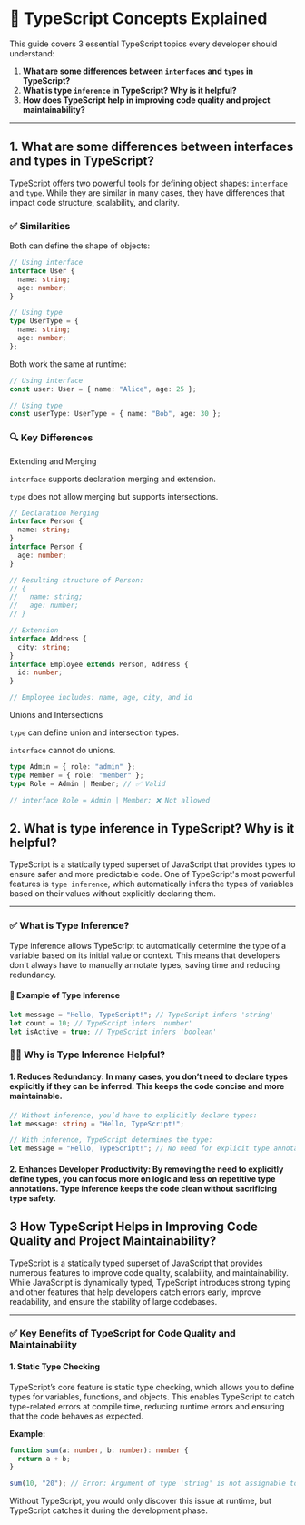 # 📘 TypeScript Concepts Explained

This guide covers 3 essential TypeScript topics every developer should understand:

1. **What are some differences between `interfaces` and `types` in TypeScript?**
2. **What is type `inference` in TypeScript? Why is it helpful?**
3. **How does TypeScript help in improving code quality and project maintainability?**

---

## 1. What are some differences between interfaces and types in TypeScript?

TypeScript offers two powerful tools for defining object shapes: `interface` and `type`. While they are similar in many cases, they have differences that impact code structure, scalability, and clarity.

### ✅ Similarities

Both can define the shape of objects:

```ts
// Using interface
interface User {
  name: string;
  age: number;
}

// Using type
type UserType = {
  name: string;
  age: number;
};
```

Both work the same at runtime:

```ts
// Using interface
const user: User = { name: "Alice", age: 25 };

// Using type
const userType: UserType = { name: "Bob", age: 30 };
```
### 🔍 Key Differences

Extending and Merging

`interface` supports declaration merging and extension.

`type` does not allow merging but supports intersections.

```ts
// Declaration Merging
interface Person {
  name: string;
}
interface Person {
  age: number;
}

// Resulting structure of Person:
// {
//   name: string;
//   age: number;
// }

// Extension
interface Address {
  city: string;
}
interface Employee extends Person, Address {
  id: number;
}

// Employee includes: name, age, city, and id
```

Unions and Intersections

`type` can define union and intersection types.

`interface` cannot do unions.

```ts
type Admin = { role: "admin" };
type Member = { role: "member" };
type Role = Admin | Member; // ✅ Valid

// interface Role = Admin | Member; ❌ Not allowed
```

## 2. What is type inference in TypeScript? Why is it helpful?

TypeScript is a statically typed superset of JavaScript that provides types to ensure safer and more predictable code. One of TypeScript's most powerful features is `type inference`, which automatically infers the types of variables based on their values without explicitly declaring them.

---

### ✅ What is Type Inference?

Type inference allows TypeScript to automatically determine the type of a variable based on its initial value or context. This means that developers don't always have to manually annotate types, saving time and reducing redundancy.

#### 🔧 Example of Type Inference

```ts
let message = "Hello, TypeScript!"; // TypeScript infers 'string'
let count = 10; // TypeScript infers 'number'
let isActive = true; // TypeScript infers 'boolean'
```

###  🧑‍💻 Why is Type Inference Helpful?

#### 1. **Reduces Redundancy**: In many cases, you don’t need to declare types explicitly if they can be inferred. This keeps the code concise and more maintainable.

```ts
// Without inference, you’d have to explicitly declare types:
let message: string = "Hello, TypeScript!";

// With inference, TypeScript determines the type:
let message = "Hello, TypeScript!"; // No need for explicit type annotation
```

#### 2. **Enhances Developer Productivity**: By removing the need to explicitly define types, you can focus more on logic and less on repetitive type annotations. Type inference keeps the code clean without sacrificing type safety.

## 3 How TypeScript Helps in Improving Code Quality and Project Maintainability?

TypeScript is a statically typed superset of JavaScript that provides numerous features to improve code quality, scalability, and maintainability. While JavaScript is dynamically typed, TypeScript introduces strong typing and other features that help developers catch errors early, improve readability, and ensure the stability of large codebases.

---

### ✅ Key Benefits of TypeScript for Code Quality and Maintainability

#### 1. **Static Type Checking**
TypeScript’s core feature is static type checking, which allows you to define types for variables, functions, and objects. This enables TypeScript to catch type-related errors at compile time, reducing runtime errors and ensuring that the code behaves as expected.

**Example:**

```ts
function sum(a: number, b: number): number {
  return a + b;
}

sum(10, "20"); // Error: Argument of type 'string' is not assignable to parameter of type 'number'.
```

Without TypeScript, you would only discover this issue at runtime, but TypeScript catches it during the development phase.
